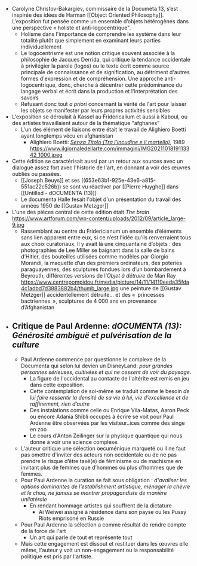 - Carolyne Christov-Bakargiev, commissaire de la Documeta 13, s’est inspirée des idées de Harman [[Object Oriented Philosophy]]. L’exposition fut pensée comme un ensemble d’objets hétérogènes dans une perspective « holiste et anti-logocentrique".
	- Holisme dans l'importance de comprendre les système dans leur totalité plutôt que simplement en examinant leurs parties individuellement
	- Le logocentrisme est une notion critique souvent associée à la philosophie de Jacques Derrida, qui critique la tendance occidentale à privilégier la parole (logos) ou le texte écrit comme source principale de connaissance et de signification, au détriment d'autres formes d'expression et de compréhension. Une approche anti-logocentrique, donc, cherche à décentrer cette prédominance du langage verbal et écrit dans la production et l'interprétation des savoirs
	- Refusant donc tout *a priori* concernant la vérité de l'art pour laisser les objets se manifester par leurs propres activités sensibles
- L'exposition se déroulait à Kassel au Fridericalium et aussi à Kaboul, ou des artistes travaillaient autour de la thématique "afghanes"
	- L'un des élément de liaisons entre était le travail de Alighiero Boetti ayant longtemps vécu en afghanistan
		- Alighiero Boetti: [*Senza Titolo (Tra l'incudine e il martello)*](https://www.ilgiornaledellarte.com/articoli/quando-l-afghanistan-era-aperto-al-mondo/137333.html), 1989 https://www.ilgiornaledellarte.com/immagini/IMG2021101819113342_1000.jpeg
- Cette édition se caractérisait aussi par un retour aux sources avec un dialogue assez fort avec l'historie de l'art, en donnant a voir des œuvres oubliés ou passées.
	- [[Joseph Beuys]] et ses ((653e63b1-925e-43e6-a815-551ac22c526b)) se sont vu réactiver par [[Pierre Huyghe]] dans [[Untilled - dOCUMENTA (13)]]
	- Le documenta Halle fesait l'objet d'un présentation du travail des années 1950 de [[Gustav Metzger]]
- L'une des pièces central de cette édition était *The brain* https://www.artforum.com/wp-content/uploads/2012/09/article_large-9.jpg
	- Rassemblant au centre du Fridericianum un ensemble d’éléments sans lien apparent entre eux, si ce n’est l’idée qu’ils renverraient tous aux choix curatoriaux. Il y avait là une cinquantaine d’objets : des photographies de Lee Miller se baignant dans la salle de bains d’Hitler, des bouteilles utilisées comme modèles par Giorgio Morandi, la maquette d’un des premiers ordinateurs, des poteries paraguayennes, des sculptures fondues lors d’un bombardement à Beyrouth, différentes versions de l’*Objet à détruire* de Man Ray https://www.centrepompidou.fr/media/picture/14/11/14119eeda35fda4c1adbd7d3883882b4/thumb_large.jpg une peinture de [[Gustav Metzger]]  accidentellement détruite… et des «  princesses bactriennes  », sculptures de 4 000 ans en provenance d’Afghanistan
- ## Critique de Paul Ardenne: *dOCUMENTA (13): Générosité ambiguë et pulvérisation de la culture*
	- Paul Ardenne commence par questionne le complexe de la Documenta qui selon lui devien un DisneyLand: *pour grandes personnes sérieuses, cultivées et qui ne cessent de voir du paysage*.
		- La figure de l'occidental au contacte de l'altérite est remis en jeu dans cette exposition.
		- Cette contemplation de soi-même se traduit comme le besoin *de lui faire ressentir la densité de sa vie à lui, vie d’excellence et de raffinement, rien d’autre*
		- Des instalations comme celle ou Enrique Vila-Matas, Aaron Peck ou encore Adania Shibli occupés à écrire se voit pour Paul Ardenne être observées par les visiteur..ices comme des singe en zoo
		- Le cours d'Anton Zeilinger sur la physique quantique qui nous donne à voir une science complexe.
	- L'auteur critique une sélection oecuménique marqueté ou il ne faut pas omettre d'inviter des acteurs non occidentale ou de ne pas prendre le
	  risque d’être taxé(e) de féminisme ou de machisme en invitant plus de femmes que d’hommes ou plus d’hommes que de femmes.
	- Pour Paul Ardenne la curation se fait sous obligation : *d'avaliser les options dominantes de l’establishment artistique, ménager la chèvre et le chou, ne jamais se montrer propagandiste de manière unilatérale*
		- En rendant hommage artistes qui souffrent de la dictature
			- Ai Weiwei assigné à résidence dans son payse ou les Pussy Riots emprisoné en Russie
	- Pour Paul Ardenne la sélection a comme résultat de rendre compte de la force de l'art
		- Un art qui parle de tout et représente tout
	- Mais cette engagement est dissout et restituer dans les œuvres elle même, l'auteur y voit un non-engagement ou la responsabilité politique est pris par l'artiste.